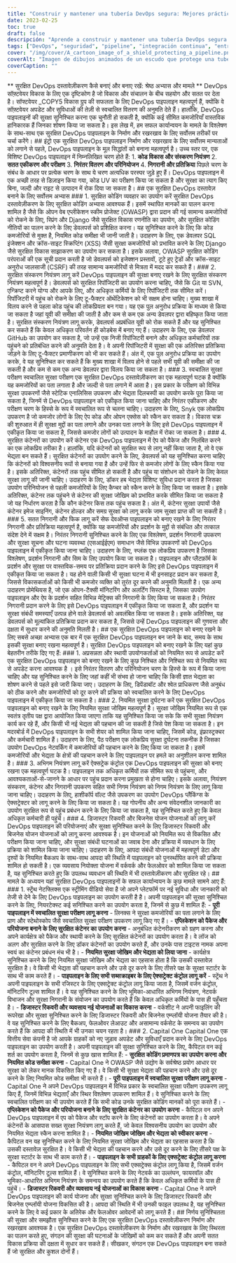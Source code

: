 ```yaml
---
title: "Construir y mantener una tubería DevOps segura: Mejores prácticas y casos prácticos"
date: 2023-02-25
toc: true
draft: false
descripción: "Aprende a construir y mantener una tubería DevOps segura utilizando las mejores prácticas y ejemplos del mundo real en esta completa guía."
tags: ["DevOps", "seguridad", "pipeline", "integración continua", "entrega continua", "automatización", "contenerización", "codificación segura", "escaneo de vulnerabilidades", "monitorización", "feedback", "control de versiones", "control de acceso", "recuperación ante desastres", "continuidad de negocio", "caso práctico", "Spring", "Django", "OWASP", "Netflix", "Capital One"].
cover: "/img/cover/A_cartoon_image_of_a_shield_protecting_a_pipeline.png"
coverAlt: "Imagen de dibujos animados de un escudo que protege una tubería con un candado y una llave, rodeado de varias etapas de tuberías DevOps y herramientas de seguridad."
coverCaption: ""
---
```


   ** सुरक्षित DevOps दस्तावेज़ीकरण कैसे बनाएं और बनाए रखें: श्रेष्ठ अभ्यास और मामले ** DevOps सॉफ़्टवेयर विकास के लिए एक दृष्टिकोण है जो विकास और संचालन के बीच सहयोग और सतत पर देता है। सॉफ्टवेयर _COPY5 विकास ग्रुप की सफलता के लिए DevOps पाइपलाइन महत्वपूर्ण हैं, क्योंकि वे सॉफ़्टवेयर अपडेट और सुविधाओं की तेज़ी से स्वचालित वितरण की अनुमति देते हैं। हालाँकि, DevOps पाइपलाइनों की सुरक्षा सुनिश्चित करना एक चुनौती हो सकती है, क्योंकि कई सीमित कमजोरियाँ वास्तविक हानिकारक हैं जिनका शोषण किया जा सकता है। इस लेख में, हम सफल कार्यान्वयन के मामले के विश्लेषण के साथ-साथ एक सुरक्षित DevOps पाइपलाइन के निर्माण और रखरखाव के लिए सर्वोत्तम तरीकों पर चर्चा करेंगे। ## इंट्रो एक सुरक्षित DevOps पाइपलाइन निर्माण और रखरखाव के लिए सर्वोत्तम मान्यताओं को लगाने से पहले, DevOps पाइपलाइन के मूल सिद्धांतों को बनाना महत्वपूर्ण है। उच्च स्तर पर, एक विशिष्ट DevOps पाइपलाइन में निम्नलिखित चरण होते हैं: 1. **कोड विकास और संस्करण नियंत्रण** 2. **सतत एकीकरण और परीक्षण** 3. **निरंतर वितरण और परिनियोजन** 4. **निगरानी और प्रतिक्रिया** पिछले चरण के संबंध के आधार पर प्रत्येक चरण के साथ ये चरण अत्यधिक परस्पर जुड़े हुए हैं। DevOps पाइपलाइन में एक अच्छी तरह से डिज़ाइन किया गया, कोड UV का परीक्षण किया जा सकता है और सुरक्षा का त्याग किए बिना, जल्दी और राइट से उत्पादन में रोक दिया जा सकता है। ## एक सुरक्षित DevOps दस्तावेज़ बनाने के लिए सर्वोत्तम अभ्यास ### 1. सुरक्षित कोडिंग व्यवहार का उपयोग करें सुरक्षित DevOps दस्तावेज़ीकरण के लिए सुरक्षित कोडिंग अभ्यास आवश्यक हैं। इसमें स्थापित मानकों का पालन करना शामिल है जैसे कि ओपन वेब एप्लीकेशन स्कीम प्रोजेक्ट (OWASP) द्वारा प्रदान की गई सामान्य कमजोरियों को रोकने के लिए, स्प्रिंग और Django जैसे सुरक्षित विकास रणनीति का उपयोग, और सुरक्षित कोडिंग नीतियों का पालन करने के लिए डेवलपर्स को प्रशिक्षित करना। यह सुनिश्चित करने के लिए कि कोड कमजोरियों से मुक्त है, नियमित कोड समीक्षा भी जानी जाती है। उदाहरण के लिए, एक डेवलपर SQL इंजेक्शन और क्रॉस-साइट स्क्रिप्टिंग (XSS) जैसी सुरक्षा कमजोरियों को प्रभावित करने के लिए Django जैसे सुरक्षित विकास साझाकरण का उपयोग कर सकता है। इसके अलावा, OWASP सुरक्षित कोडिंग परंपराओं की एक सूची प्रदान करती है जो डेवलपर्स को इजेक्शन प्रस्तावों, टूटे हुए ट्रेडों और क्रॉस-साइट अनुरोध जालसाजी (CSRF) की तरह सामान्य कमजोरियों से मित्रता में मदद कर सकते हैं। ### 2. सुरक्षित संस्करण नियंत्रण लागू करें DevOps पाइपलाइन की सुरक्षा बनाए रखने के लिए सुरक्षित संस्करण नियंत्रण महत्वपूर्ण है। डेवलपर्स को सुरक्षित रिपॉजिटरी का उपयोग करना चाहिए, जैसे कि Git या SVN, एन्क्रिप्ट करने योग्य और आपके लिए, और अधिकृत कर्मियों के लिए रिपॉजिटरी तक सीमित करें। रिपॉजिटरी में पहुंच को रोकने के लिए टू-फैक्टर ऑथेंटिकेशन को भी सक्षम होना चाहिए। मुख्य शाखा में विलय करने से पहला कोड पहुंच की लोकप्रियता बन गया। यह एक पुल अनुरोध प्रक्रिया के माध्यम से किया जा सकता है जहां यूवी की समीक्षा की जाती है और कम से कम एक अन्य डेवलपर द्वारा बहिष्कृत किया जाता है। सुरक्षित संस्करण नियंत्रण लागू करके, डेवलपर्स अप्रबंधित यूवी को रोक सकते हैं और यह सुनिश्चित कर सकते हैं कि केवल अधिकृत परिवर्तन ही कोडबेस में बनाए गए हैं। उदाहरण के लिए, एक डेवलपर GitHub का उपयोग कर सकता है, जो उन्हें एक निजी रिपॉजिटरी बनाने और अधिकृत कर्मचारियों तक पहुंचने को प्रतिबंधित करने की अनुमति देता है। वे अपनी रिपॉजिटरी में सुरक्षा की एक अतिरिक्त प्रतिक्रिया जोड़ने के लिए टू-फैक्टर प्रमाणीकरण को भी कर सकते हैं। अंत में, एक पुल अनुरोध प्रक्रिया का उपयोग करके, वे यह सुनिश्चित कर सकते हैं कि मुख्य शाखा में विलय होने से पहले सभी यूवी की समीक्षा की जा सकती है और कम से कम एक अन्य डेवलपर द्वारा विलय किया जा सकता है। ### 3. स्वचालित सुरक्षा परीक्षण स्वचालित सुरक्षा परीक्षण एक सुरक्षित DevOps दस्तावेज़ीकरण का एक महत्वपूर्ण घटक है क्योंकि यह कमजोरियों का पता लगाता है और जल्दी से पता लगाने में आता है। इस प्रकार के परीक्षण को विभिन्न सुरक्षा उपकरणों जैसे स्टेटिक एनालिसिस उपकरण और भेद्यता दिलचस्पी का उपयोग करके पूरा किया जा सकता है, जिनमें से DevOps पाइपलाइन को एकीकृत किया जाना चाहिए और निरंतर एकीकरण और परीक्षण चरण के हिस्से के रूप में स्वचालित रूप से चलना चाहिए। उदाहरण के लिए, Snyk एक लोकप्रिय उपकरण है जो कमजोर लोगों के लिए ऐप कोड और ओपन एक्सेस को स्कैन कर सकता है। विकास चक्र की शुरुआत में ही सुरक्षा मुद्दों का पता लगाने और उनका पता लगाने के लिए इसे DevOps पाइपलाइन में एकीकृत किया जा सकता है, जिससे कमजोर लोगों को उत्पादन के माहौल में रोका जा सकता है। ### 4. सुरक्षित कंटेनरों का उपयोग करें कंटेनर एक DevOps पाइपलाइन में ऐप को पैकेज और निलंबित करने का एक लोकप्रिय तरीका है। हालांकि, यदि कंटेनरों को सुरक्षित रूप से लागू नहीं किया जाता है, तो वे एक भेद्यता बन सकते हैं। सुरक्षित कंटेनरों का उपयोग करने के लिए, डेवलपर्स को यह सुनिश्चित करना चाहिए कि कंटेनरों को विश्वसनीय रूपों से बनाया गया है और उन्हें फिर से कमजोर लोगों के लिए स्कैन किया गया है। इसके अतिरिक्त, कंटेनरों तक पहुंच सीमित हो सकती है और पहुंच या संशोधन को रोकने के लिए केवल सुरक्षा लागू की जानी चाहिए। उदाहरण के लिए, डॉकर हब भेद्यता विशिष्ट सुविधा प्रदान करता है जिसका उपयोग परिनियोजन से पहली कमजोरियों के लिए कैप्चर को स्कैन करने के लिए किया जा सकता है। इसके अतिरिक्त, कंटेनर तक पहुंचने से कंटेनर की सुरक्षा जोखिम को प्रभावित करके सीमित किया जा सकता है जो यह निर्धारण करता है कि कौन कंटेनर किस तक पहुंच सकता है। अंत में, कंटेनर सुरक्षा उपायों जैसे कंटेनर इमेज साइनिंग, कंटेनर होल्डर और समग्र सुरक्षा को लागू करके जाम सुरक्षा प्राप्त की जा सकती है। ### 5. सतत निगरानी और फिक लागू करें सेफ देवऑप्स पाइपलाइन को बनाए रखने के लिए निरंतर निगरानी और प्रतिक्रिया महत्वपूर्ण है, क्योंकि यह कमजोरियों और प्रदर्शन के मुद्दों से संबंधित और तत्काल संदेश देने में सक्षम है। निरंतर निगरानी सुनिश्चित करने के लिए एक विश्लेषण, प्रदर्शन निगरानी उपकरण और सुरक्षा सूचना और घटना व्यवस्था (एसआईईएम) समाधान जैसे विभिन्न उपकरणों को DevOps पाइपलाइन में एकीकृत किया जाना चाहिए। उदाहरण के लिए, स्प्लंक एक लोकप्रिय उपकरण है जिसका विश्लेषण, प्रदर्शन निगरानी और सिम के लिए उपयोग किया जा सकता है। पाइपलाइन और प्लैटफ़ॉर्म के प्रदर्शन और सुरक्षा पर वास्तविक-समय पर प्रतिक्रिया प्रदान करने के लिए इसे DevOps पाइपलाइन में एकीकृत किया जा सकता है। यह होने वाली किसी भी सुरक्षा घटना में भी इनसाइट प्रदान कर सकता है, जिससे विकासकर्ताओं को किसी भी कमजोर व्यक्ति को तुरंत दूर करने की अनुमति मिलती है। एक अन्य उदाहरण प्रोमेथियस है, जो एक ओपन-टैक्सी मॉनिटरिंग और अलर्टिंग सिस्टम है, जिसका उपयोग पाइपलाइन और ऐप के प्रदर्शन सहित विभिन्न मेट्रिक्स की निगरानी के लिए किया जा सकता है। निरंतर निगरानी प्रदान करने के लिए इसे DevOps पाइपलाइन में एकीकृत किया जा सकता है, और प्रदर्शन या सुरक्षा संबंधी समस्याएँ उत्पन्न होने वाले डेवलपर्स को अवलंबित किया जा सकता है। इसके अतिरिक्त, यह डेवलपर्स को मूल्यांकित प्रतिक्रिया प्रदान कर सकता है, जिससे उन्हें DevOps पाइपलाइन की गुणवत्ता और दक्षता में सुधार करने की अनुमति मिलती है। ## एक सुरक्षित DevOps पाइपलाइन को बनाए रखने के लिए सबसे अच्छा अभ्यास एक बार में एक सुरक्षित DevOps पाइपलाइन बन जाने के बाद, समय के साथ इसकी सुरक्षा बनाए रखना महत्वपूर्ण है। सुरक्षित DevOps पाइपलाइन को बनाए रखने के लिए यहां कुछ बेहतरीन तरीके दिए गए हैं: ### 1. अप्रसन्नता और स्थायी उपयोगकर्ताओं को नियमित रूप से अपडेट करें एक सुरक्षित DevOps पाइपलाइन को बनाए रखने के लिए कुछ निश्चित और निश्चित रूप से नियमित रूप से अपडेट करना आवश्यक है । इसे निरंतर वितरण और परिनियोजन चरण के हिस्से के रूप में किया जाना चाहिए और यह सुनिश्चित करने के लिए जहां कहीं भी संभव हो जाना चाहिए कि किसी ज्ञात भेद्यता का शोषण करने से पहले इसे जारी किया जाए। उदाहरण के लिए, डिपेंडाबॉट और श्वेत प्राधिकरण जैसे अनुबंध को ठीक करने और कमजोरियों को दूर करने की प्रक्रिया को स्वचालित करने के लिए DevOps पाइपलाइन में एकीकृत किया जा सकता है। ### 2. नियमित सुरक्षा दुर्घटना करें एक सुरक्षित DevOps पाइपलाइन को बनाए रखने के लिए नियमित सुरक्षा जोखिम महत्वपूर्ण है। सुरक्षा जोखिम नियमित रूप से एक स्वतंत्र तृतीय पक्ष द्वारा आयोजित किया जाएगा ताकि यह सुनिश्चित किया जा सके कि सभी सुरक्षा नियंत्रण कार्य कर रहे हैं, और किसी भी नई भेद्यता की पहचान की जा सकती है जिसे पेश किया जा सकता है। इन मदरबोर्ड में DevOps पाइपलाइन के सभी शेयर को शामिल किया जाना चाहिए, जिसमें कोड, इंफ्रास्ट्रक्चर और कर्मचारी शामिल हैं। उदाहरण के लिए, पैठ परीक्षण एक लोकप्रिय सुरक्षा दुर्घटना तकनीक है जिसका उपयोग DevOps नेटवर्किंग में कमजोरियों की पहचान करने के लिए किया जा सकता है। इसमें कमजोरियों और भेद्यता के क्षेत्रों की पहचान करने के लिए पाइपलाइन पर हमले का अनुशीलन करना शामिल है। ### 3. अभिगम नियंत्रण लागू करें ऐक्सट्रेक कंट्रोल एक DevOps पाइपलाइन की सुरक्षा को बनाए रखना एक महत्वपूर्ण घटक है। पाइपलाइन तक अधिकृत कर्मियों तक सीमित रूप से पहुंचना, और आवश्यकताओं-से-जानने के आधार पर पहुंच प्रदान करना प्रमुखता से होना चाहिए। इसके अलावा, नियंत्रण संस्करण, कंटेनर और निगरानी उपकरण सहित सभी निगम नियंत्रण को निगम नियंत्रण के लिए लागू किया जाना चाहिए। उदाहरण के लिए, हाशीकॉर्प वॉल्ट जैसे उपकरण का उपयोग DevOps प्लैंकिंग्स के ऐक्सट्रेक्टर को लागू करने के लिए किया जा सकता है। यह गोपनीय और अन्य संवेदनशील जानकारी का उपयोग सुरक्षित रूप से पहुंच प्रबंधन करने के लिए किया जा सकता है, यह सुनिश्चित करते हुए कि केवल अधिकृत कर्मचारी ही पहुंचें। ### 4. डिजास्टर रिकवरी और बिजनेस योजन योजनाओं को लागू करें DevOps पाइपलाइन की परियोजनाएं और सुरक्षा सुनिश्चित करने के लिए डिजास्टर रिकवरी और बिजनेस योजन योजनाओं को लागू करना आवश्यक है। इन योजनाओं को नियमित रूप से विकसित और परीक्षण किया जाना चाहिए, और सुरक्षा संबंधी घटनाओं का जवाब देना और प्रक्रिया में व्यवधान के लिए प्रक्रिया को शामिल किया जाना चाहिए। उदाहरण के लिए, आपदा संबंधी योजनाओं में महत्वपूर्ण डेटा और दृश्यों के नियमित बैकअप के साथ-साथ आपदा की स्थिति में पाइपलाइन को पुनर्स्थापित करने की प्रक्रिया शामिल हो सकती है। एक व्यवसाय नियोक्ता योजना में वर्कवर्क और फेलओवर को शामिल किया जा सकता है, यह सुनिश्चित करते हुए कि उपलब्ध व्यवधान की स्थिति में भी दस्तावेज़ीकरण और सुरक्षित रहे। ## मामले के अध्ययन यहां सुरक्षित DevOps पाइपलाइनों के सफल कार्यान्वयन के कुछ मामले सामने आए हैं: ### 1. स्ट्रेंथ नेटफ्लिक्स एक स्ट्रीमिंग वीडियो सेवा है जो अपने प्लेटफॉर्म पर नई सुविधा और जानकारी को तेजी से देने के लिए DevOps पाइपलाइन का उपयोग करती है है। अपनी पाइपलाइन की सुरक्षा सुनिश्चित करने के लिए, नियरटेक्स्ट कई सनिश्चित करने का उपयोग करता है, जिनमें से कुछ में शामिल हैं: - **पूरी पाइपलाइन में स्वचालित सुरक्षा परीक्षण लागू करना** - लिनक्स ने सुरक्षा कमजोरियों का पता लगाने के लिए प्राण और स्टेथोस्कोप जैसे स्वचालित सुरक्षा परीक्षण उपकरण लागू किए गए हैं। - **एप्लिकेशन को पैकेज और परियोजना बनाने के लिए सुरक्षित कंटेनर का उपयोग करना** - अनुबंधित कंटेनरीकरण को ग्रहण करना और अपने कार्यक्षेत्र को पैकेज और स्थायी करने के लिए सुरक्षित कंटेनरों का उपयोग करता है। वे लॉज को अलग और सुरक्षित करने के लिए डॉकर कंटेनरों का उपयोग करते हैं, और उनके पास टाइटस नामक अपना स्वयं का कंटेनर प्रबंधन मंच भी है। - **नियमित सुरक्षा जोखिम और भेद्यता को लिया जाना** - कार्यक्षेत्र सुनिश्चित करने के लिए नियमित सुरक्षा जोखिम और भेद्यता का एहसास होता है कि उसकी दस्तावेज़ सुरक्षित है। वे किसी भी भेद्यता की पहचान करने और उसे दूर करने के लिए तीसरे पक्ष के सुरक्षा स्टार्टर के साथ भी काम करते हैं। - **पाइपलाइन के लिए सभी सब्सक्राइबर के लिए ऐक्सट्रेक्ट कंट्रोल लागू करें** - स्ट्रेंथ ने अपनी पाइपलाइन के सभी रजिस्टर के लिए एक्सट्रेक्ट कंट्रोल लागू किया जाता है, जिसमें वर्जन कंट्रोल, मॉनिटरिंग टूल्स शामिल हैं। वे यह सुनिश्चित करने के लिए भूमिका-आधारित अभिगम नियंत्रण, नेटवर्क विभाजन और सुरक्षा निगरानी के संयोजन का उपयोग करते हैं कि केवल अधिकृत कर्मियों के पास ही पहुँचता है। - **डिजास्टर रिकवरी और व्यवसाय नई योजनाओं का विकास करना** - वर्कशीट ने अपनी फाइलिंग की रूपरेखा और सुरक्षा सुनिश्चित करने के लिए डिजास्टर रिकवरी और बिजनेस एम्प्लॉयी योजना तैयार की है। वे यह सुनिश्चित करने के लिए बैकअप, फेलओवर लेआउट और असामान्य वर्कसेट के समन्वय का उपयोग करते हैं कि आपदा की स्थिति में भी उनका चयन रहता है। ### 2. Capital One Capital One एक वित्तीय सेवा कंपनी है जो आपके ग्राहकों को नए जुड़ाव अपडेट और सुविधाएँ प्रदान करने के लिए DevOps पाइपलाइन का उपयोग करती है। अपनी पाइपलाइन की सुरक्षा सुनिश्चित करने के लिए, कैपिटल वन कई शर्त का उपयोग करता है, जिनमें से कुछ खास शामिल हैं: - **सुरक्षित कोडिंग प्रमाणपत्र का उपयोग करना और नियमित कोड समीक्षा करना** - Capital One ने OWASP जैसे उद्योग के सर्वश्रेष्ठ प्रयोग आधार पर सुरक्षा को लेकर मानक विकसित किए गए हैं। वे किसी भी सुरक्षा भेद्यता की पहचान करने और उसे दूर करने के लिए नियमित कोड समीक्षा भी करते हैं। - **पूरी पाइपलाइन में स्वचालित सुरक्षा परीक्षण लागू करना** - Capital One ने अपने DevOps पाइपलाइन में विभिन्न प्रकार के स्वचालित सुरक्षा परीक्षण उपकरण लागू किए हैं, जिनमें विभिन्न भेद्यताएँ और स्थिर विश्लेषण उपकरण शामिल हैं। वे सुनिश्चित करने के लिए स्वचालित परीक्षण का भी उपयोग करते हैं कि सभी कोड उनके सुरक्षित कोडिंग मानकों को पूरा करते हैं। - **एप्लिकेशन को पैकेज और परियोजना बनाने के लिए सुरक्षित कंटेनर का उपयोग करना** - कैपिटल वन अपने DevOps पाइपलाइन में एप को पैकेज और स्टॉप करने के लिए कंटेनरों का उपयोग करता है। वे अपने कंटेनरों के आसपास सख्त सुरक्षा नियंत्रण लागू करते हैं, जो केवल विश्वसनीय उपयोग का उपयोग और नियमित भेद्यता स्कैन करना शामिल है। - **नियमित जोखिम जोखिम और भेद्यता को स्वीकार करना** - कैपिटल वन यह सुनिश्चित करने के लिए नियमित सुरक्षा जोखिम और भेद्यता का एहसास करता है कि उसकी दस्तावेज़ सुरक्षित है। वे किसी भी भेद्यता की पहचान करने और उसे दूर करने के लिए तीसरे पक्ष के सुरक्षा स्टार्टर के साथ भी काम करते हैं। - **पाइपलाइन के सभी ग्राहकों के लिए एक्सट्रेक्ट कंट्रोल लागू करना** - कैपिटल वन ने अपने DevOps पाइपलाइन के लिए सभी एक्सट्रेक्स कंट्रोल लागू किया है, जिसमें वर्जन कंट्रोल, मॉनिटरिंग टूल्स शामिल हैं। वे सुनिश्चित करने के लिए नेटवर्क का उल्लंघन, फायरवॉल और भूमिका-आधारित अभिगम नियंत्रण के समन्वय का उपयोग करते हैं कि केवल अधिकृत कर्मियों के पास ही पहुंचें। - **डिजास्टर रिकवरी और व्यवसाय नई योजनाओं का विकास करना** - Capital One ने अपने DevOps पाइपलाइन की कार्य योजना और सुरक्षा सुनिश्चित करने के लिए डिजास्टर रिकवरी और बिजनेस एम्प्लॉयी योजना विकसित की है। आपदा की स्थिति में भी उनकी फाइल उपलब्ध है, यह सुनिश्चित करने के लिए वे कई प्रकार के अतिरेक और फेलओवर आवेदनों को लागू करते हैं। ## निर्णय सुनिश्चितता की सुरक्षा और समझौता सुनिश्चित करने के लिए एक सुरक्षित DevOps दस्तावेज़ीकरण निर्माण और रखरखाव आवश्यक है। एक सुरक्षित DevOps दस्तावेज़ीकरण के निर्माण और रखरखाव के लिए स्थिरता का पालन करते हुए, संगठन की सुरक्षा की घटनाओं के जोखिमों को कम कर सकते हैं और अपनी सतत विकास प्रक्रिया की दक्षता में सुधार कर सकते हैं। सीखकर, संगठन एक DevOps पाइपलाइन बना सकते हैं जो सुरक्षित और कुशल दोनों हैं।